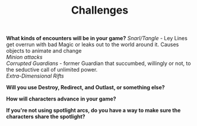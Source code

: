 <h1><center>Challenges</h1></center>
<br>

**What kinds of encounters will be in your game?**
*Snarl/Tangle* - Ley Lines get overrun with bad Magic or leaks out to the world around it. Causes objects to animate and change
<br>
*Minion attacks* 
<br>
*Corrupted Guardians* - former Guardian that succumbed, willingly or not, to the seductive call of unlimited power.
<br>
*Extra-Dimensional Rifts*
<br>

**Will you use Destroy, Redirect, and Outlast, or something else?**
<br>

**How will characters advance in your game?**
<br>

**If you're not using spotlight arcs, do you have a way to make sure the characters share the spotlight?**
<br>
